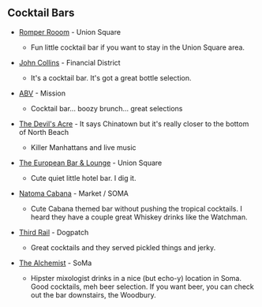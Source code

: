 ## Cocktail Bars

* [Romper Rooom](http://www.romperroom.com/) - Union Square
	* Fun little cocktail bar if you want to stay in the Union Square area. 

* [John Collins](http://johncolins.com/cocktails/) - Financial District
	* It's a cocktail bar. It's got a great bottle selection. 	

* [ABV](http://www.abvsf.com/) - Mission
	* Cocktail bar... boozy brunch... great selections	

* [The Devil's Acre](http://www.thedevilsacre.com/#home) - It says Chinatown but it's really closer to the bottom of North Beach
	* Killer Manhattans and live music

* [The European Bar & Lounge](http://www.theeuropeansf.com/) - Union Square
	* Cute quiet little hotel bar. I dig it.

* [Natoma Cabana](http://www.natomacabana.com/) - Market / SOMA
	* Cute Cabana themed bar without pushing the tropical cocktails. I heard they have a couple great Whiskey drinks like the Watchman. 			

* [Third Rail](http://thirdrailbarsf.com/) - Dogpatch
	* Great cocktails and they served pickled things and jerky.	

* [The Alchemist](http://alchemistsf.com/) - SoMa
	* Hipster mixologist drinks in a nice (but echo-y) location in Soma. Good cocktails, meh beer selection. If you want beer, you can check out the bar downstairs, the Woodbury.	
